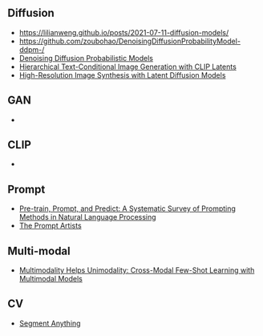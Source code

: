 

## Diffusion
- https://lilianweng.github.io/posts/2021-07-11-diffusion-models/
- https://github.com/zoubohao/DenoisingDiffusionProbabilityModel-ddpm-/
- [Denoising Diffusion Probabilistic Models](https://arxiv.org/pdf/2006.11239.pdf)
- [Hierarchical Text-Conditional Image Generation with CLIP Latents](https://arxiv.org/pdf/2204.06125.pdf)
- [High-Resolution Image Synthesis with Latent Diffusion Models](https://github.com/CompVis/stable-diffusion)

## GAN
- 


## CLIP
- 

## Prompt 
- [Pre-train, Prompt, and Predict: A Systematic Survey of Prompting Methods in Natural Language Processing](https://arxiv.org/pdf/2107.13586.pdf)
- [The Prompt Artists](https://arxiv.org/pdf/2303.12253.pdf)


## Multi-modal
- [Multimodality Helps Unimodality: Cross-Modal Few-Shot Learning with Multimodal Models]()


## CV
- [Segment Anything](https://arxiv.org/pdf/2304.02643.pdf)